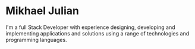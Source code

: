 # Mikhael Julian 

I'm a full Stack Developer with experience designing, developing and implementing applications and solutions using a range of technologies and programming languages.

